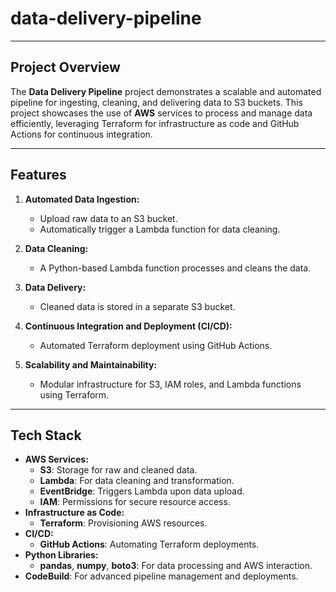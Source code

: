 # data-delivery-pipeline

---

## **Project Overview**

The **Data Delivery Pipeline** project demonstrates a scalable and automated pipeline for ingesting, cleaning, and delivering data to S3 buckets. This project showcases the use of **AWS** services to process and manage data efficiently, leveraging Terraform for infrastructure as code and GitHub Actions for continuous integration.

---

## **Features**

1. **Automated Data Ingestion:**

   - Upload raw data to an S3 bucket.
   - Automatically trigger a Lambda function for data cleaning.

2. **Data Cleaning:**

   - A Python-based Lambda function processes and cleans the data.

3. **Data Delivery:**

   - Cleaned data is stored in a separate S3 bucket.

4. **Continuous Integration and Deployment (CI/CD):**

   - Automated Terraform deployment using GitHub Actions.

5. **Scalability and Maintainability:**
   - Modular infrastructure for S3, IAM roles, and Lambda functions using Terraform.

---

## **Tech Stack**

- **AWS Services:**
  - **S3**: Storage for raw and cleaned data.
  - **Lambda**: For data cleaning and transformation.
  - **EventBridge**: Triggers Lambda upon data upload.
  - **IAM**: Permissions for secure resource access.
- **Infrastructure as Code:**
  - **Terraform**: Provisioning AWS resources.
- **CI/CD:**
  - **GitHub Actions**: Automating Terraform deployments.
- **Python Libraries:**
  - **pandas**, **numpy**, **boto3**: For data processing and AWS interaction.
- **CodeBuild**: For advanced pipeline management and deployments.
